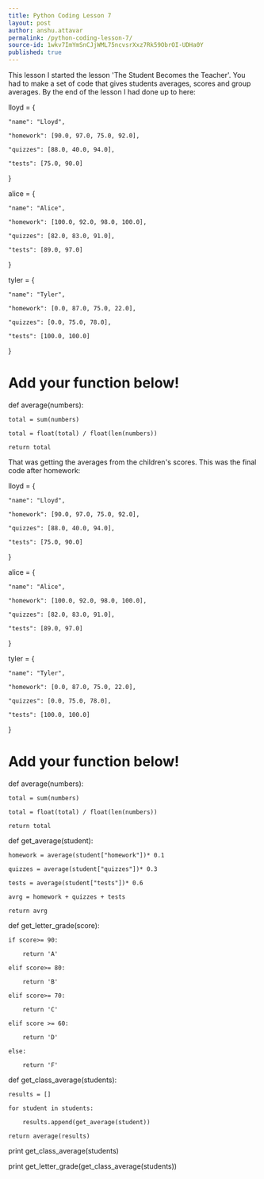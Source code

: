 ```yaml
---
title: Python Coding Lesson 7
layout: post
author: anshu.attavar
permalink: /python-coding-lesson-7/
source-id: 1wkv7ImYmSnCJjWML75ncvsrXxz7Rk59ObrOI-UDHa0Y
published: true
---
```

This lesson I started the lesson 'The Student Becomes the Teacher'. You had to make a set of code that gives students averages, scores and group averages. By the end of the lesson I had done up to here:

lloyd = {

    "name": "Lloyd",

    "homework": [90.0, 97.0, 75.0, 92.0],

    "quizzes": [88.0, 40.0, 94.0],

    "tests": [75.0, 90.0]

}

alice = {

    "name": "Alice",

    "homework": [100.0, 92.0, 98.0, 100.0],

    "quizzes": [82.0, 83.0, 91.0],

    "tests": [89.0, 97.0]

}

tyler = {

    "name": "Tyler",

    "homework": [0.0, 87.0, 75.0, 22.0],

    "quizzes": [0.0, 75.0, 78.0],

    "tests": [100.0, 100.0]

}

# Add your function below!

def average(numbers):

    total = sum(numbers)

    total = float(total) / float(len(numbers))

    return total

That was getting the averages from the children's scores. This was the final code after homework:

lloyd = {

    "name": "Lloyd",

    "homework": [90.0, 97.0, 75.0, 92.0],

    "quizzes": [88.0, 40.0, 94.0],

    "tests": [75.0, 90.0]

}

alice = {

    "name": "Alice",

    "homework": [100.0, 92.0, 98.0, 100.0],

    "quizzes": [82.0, 83.0, 91.0],

    "tests": [89.0, 97.0]

}

tyler = {

    "name": "Tyler",

    "homework": [0.0, 87.0, 75.0, 22.0],

    "quizzes": [0.0, 75.0, 78.0],

    "tests": [100.0, 100.0]

}

# Add your function below!

def average(numbers):

    total = sum(numbers)

    total = float(total) / float(len(numbers))

    return total

def get_average(student):

    homework = average(student["homework"])* 0.1

    quizzes = average(student["quizzes"])* 0.3

    tests = average(student["tests"])* 0.6

    avrg = homework + quizzes + tests

    return avrg

def get_letter_grade(score):

    if score>= 90:

        return 'A'

    elif score>= 80:

        return 'B'

    elif score>= 70:

        return 'C'

    elif score >= 60:

        return 'D'

    else:

        return 'F'

def get_class_average(students):

    results = []

    for student in students:

        results.append(get_average(student))

    return average(results)

print get_class_average(students)

print get_letter_grade(get_class_average(students))

